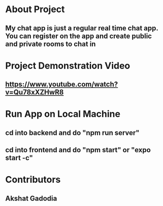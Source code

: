 # About Project
## My chat app is just a regular real time chat app. You can register on the app and create public and private rooms to chat in

# Project Demonstration Video
## https://www.youtube.com/watch?v=Qu78xXZHwR8

# Run App on Local Machine
## cd into backend and do "npm run server"
## cd into frontend and do "npm start" or "expo start -c"

# Contributors
## Akshat Gadodia
